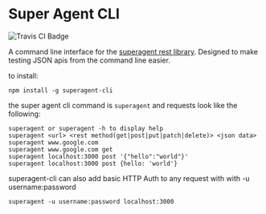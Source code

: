 Super Agent CLI
==================
<img src="https://travis-ci.org/toastynerd/superagent-cli.svg" alt="Travis CI Badge"></img>

A command line interface for the <a href="https://github.com/visionmedia/superagent">superagent rest library</a>. 
Designed to make testing JSON apis from the command line easier.

to install:
```
npm install -g superagent-cli
```

the super agent cli command is `superagent` and requests look like the following:
```
superagent or superagent -h to display help
superagent <url> <rest method(get|post|put|patch|delete)> <json data>
superagent www.google.com
superagent www.google.com get
superagent localhost:3000 post '{"hello":"world"}'
superagent localhost:3000 post {hello: 'world'}
```

superagent-cli can also add basic HTTP Auth to any request with
with -u username:password
```
superagent -u username:password localhost:3000
```
